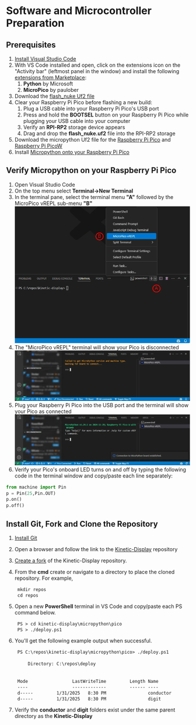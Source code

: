 # Software and Microcontroller Preparation

## Prerequisites

1. [Install Visual Studio Code](https://code.visualstudio.com/download)
1. With VS Code installed and open, click on the extensions icon on the "Activity bar" (leftmost panel in the window) and install the following [extensions from Marketplace](https://code.visualstudio.com/docs/editor/extension-marketplace):
    1. **Python** by Microsoft
    1. **MicroPico** by paulober
1. Download the [flash_nuke Uf2 file](https://github.com/Pwea/Flash-Nuke)
1. Clear your Raspberry Pi Pico before flashing a new build:
    1. Plug a USB cable into your Raspberry Pi Pico's USB port
    1. Press and hold the **BOOTSEL** button on your Raspberry Pi Pico while plugging your USB cable into your computer
    1. Verify an **RPI-RP2** storage device appears
    1. Drag and drop the **flash_nuke.uf2** file into the RPI-RP2 storage
1. Download the micropython Uf2 file for the [Raspberry Pi Pico](https://micropython.org/download/RPI_PICO/) and [Raspberry Pi PicoW](https://micropython.org/download/RPI_PICO_W/)
1. Install [Micropython onto your Raspberry Pi Pico](https://www.raspberrypi.com/documentation/microcontrollers/micropython.html#what-is-micropython)

## Verify Micropython on your Raspberry Pi Pico

1. Open Visual Studio Code
1. On the top menu select **Terminal->New Terminal**
1. In the terminal pane, select the terminal menu **"A"** followed by the MicroPico vREPL sub-menu **"B"**
![micropico-1](./img/prereq-software/micropicoscreenshot-1.webp)
1. The "MicroPico vREPL" terminal will show your Pico is disconnected
![micropico-2](./img/prereq-software/micropicoscreenshot-2.webp)
1. Plug your Raspberry Pi Pico into the USB port and the terminal will show your Pico as connected
![micropico-3](./img/prereq-software/micropicoscreenshot-3.webp)
1. Verify your Pico's onboard LED turns on and off by typing the following code in the terminal window and copy/paste each line separately:

```python
from machine import Pin
p = Pin(25,Pin.OUT)
p.on()
p.off()
```

## Install Git, Fork and Clone the Repository

1. [Install Git](https://git-scm.com/downloads)
1. Open a browser and follow the link to the [Kinetic-Display](https://github.com/gobbyo/kinetic-display) repository
1. [Create a fork](https://docs.github.com/en/pull-requests/collaborating-with-pull-requests/working-with-forks/fork-a-repo) of the Kinetic-Display repository.
1. From the **cmd** create or navigate to a directory to place the cloned repository. For example,

    <!--dos-->
        mkdir repos
        cd repos

1. Open a new **PowerShell** terminal in VS Code and copy/paste each PS command below.

    <!--dos-->
        PS > cd kinetic-display\micropython\pico
        PS > ./deploy.ps1
        
1. You'll get the following example output when successful.

    <!--dos-->
        PS C:\repos\kinetic-display\micropython\pico> ./deploy.ps1
        
            Directory: C:\repos\deploy
        
        
        Mode                 LastWriteTime         Length Name
        ----                 -------------         ------ ----
        d-----         1/31/2025   8:30 PM                conductor
        d-----         1/31/2025   8:30 PM                digit

1. Verify the **conductor** and **digit** folders exist under the same parent directory as the **Kinetic-Display**
